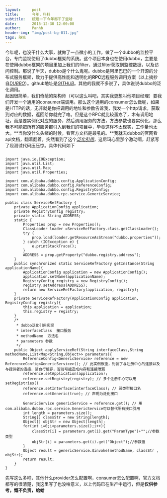 ```yaml
---
layout:     post
title:      今年，科科
subtitle:   梳理一下今年都干了些啥
date:       2015-12-30 12:00:00
author:     Panhb
header-img: "img/post-bg-011.jpg"
tags: 随笔
---
```


今年呢，也没干什么大事，就做了一点微小的工作，做了一个dubbo的监控平台，专门监视使用了dubbo框架的系统。这个项目本身也在使用dubbo，主要是在使用dubbo框架的项目里加上我们的filter，通过filter获取到监控数据，以及访问控制。那说了半天，dubbo是个什么鬼呢。dubbo是阿里巴巴的一个开源的分布式服务框架，致力于提供高性能和透明化的**RPC**远程服务调用方案（以上摘抄自[*DUBBO*](http://dubbo.io/)）。github地址是[*GITHUB*](https://github.com/dubbo)。其他的我就不多说了，具体说说dubbo的泛化调用。        
起因很简单，我们奇葩的架构师（可以这么叫吧，其实我更想叫他项目经理）要我们开发一个通用的consumer端调用。那么这个通用的consumer怎么做呢，如果是HTTP的话，无非就是你把调用的地址和参数告诉我，我发一个http请求，获取到对应的数据，返回给你就完了咯。但是这个RPC就比较蛋疼了，木有调用地址，而是要实例化对应的服务，然后调用服务的方法，方法参数也要实例化，那么我不可能把所有的服务都引入到我们的项目中，毕竟这样不太现实，工作量也太大。**当你没什么头绪的时候，看官方文档是最吼的。**我就去dubbo的官网看api文档，翻着翻着，突然看到了这个[*泛化引用*](http://dubbo.io/User+Guide-zh.htm#UserGuide-zh-%E6%B3%9B%E5%8C%96%E5%BC%95%E7%94%A8)，这尼玛心里那个激动啊，赶紧写了段测试代码压压惊。具体代码如下         
    
```       
     
import java.io.IOException;
import java.util.List;
import java.util.Map;
import java.util.Properties;

import com.alibaba.dubbo.config.ApplicationConfig;
import com.alibaba.dubbo.config.ReferenceConfig;
import com.alibaba.dubbo.config.RegistryConfig;
import com.alibaba.dubbo.rpc.service.GenericService;

public class ServiceRefFactory {
	private ApplicationConfig application;
	private RegistryConfig registry;
	private static String ADDRESS;	
	static {
		Properties prop = new Properties();
		ClassLoader loader =ServiceRefFactory.class.getClassLoader();
		try {
			prop.load(loader.getResourceAsStream("dubbo.properties"));
		} catch (IOException e) {
			e.printStackTrace();
		}
		ADDRESS = prop.getProperty("dubbo.registry.address");
	}	
	public synchronized static ServiceRefFactory getInstance(String applicationName){
		ApplicationConfig application = new ApplicationConfig();
		application.setName(applicationName);
		RegistryConfig registry = new RegistryConfig();
		registry.setAddress(ADDRESS);
		return new ServiceRefFactory(application, registry);
	}	
	private ServiceRefFactory(ApplicationConfig application, RegistryConfig registry){
		this.application = application;
		this.registry = registry;
	}
	/*
	 * dobbo泛化引用实现
	 * interfaceClass  接口服务
	 * methodName  方法名
	 * parameters 参数
	 */
	public Object applyServiceRef(String interfaceClass,String methodName,List<Map<String,Object>> parameters){
		ReferenceConfig<GenericService> reference = new ReferenceConfig<GenericService>(); // 此实例很重，封装了与注册中心的连接以及与提供者的连接，请自行缓存，否则可能造成内存和连接泄漏
		reference.setApplication(application);
		reference.setRegistry(registry); // 多个注册中心可以用setRegistries()
		reference.setInterface(interfaceClass); // 弱类型接口名 
		reference.setGeneric(true); // 声明为泛化接口 
		
		GenericService genericService = reference.get(); // 用com.alibaba.dubbo.rpc.service.GenericService可以替代所有接口引用 
		int length = parameters.size();
		String[] classStr = new String[length];  
		Object[] objStr = new Object[length];
		for(int i=0;i<parameters.size();i++){
			classStr[i] = parameters.get(i).get("ParamType")+"";//参数类型
			objStr[i] = parameters.get(i).get("Object");//参数值
		}
		Object result = genericService.$invoke(methodName, classStr , objStr);
		return result;
	}
}
```          

先写这么多吧，其他什么provider怎么配置啊，consumer怎么配置啊，官方文档都写的很清楚，我这里写了也没啥意义，以上代码已在生产中运行，但是**仅供参考，慨不负责，蛤蛤**
              

